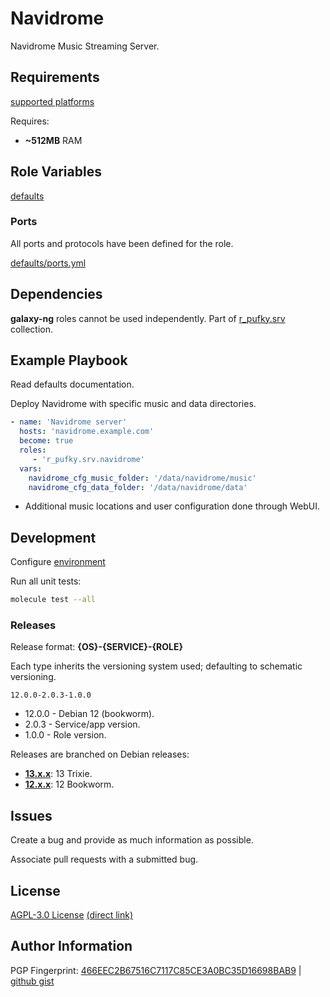 # Navidrome
Navidrome Music Streaming Server.

## Requirements
[supported platforms](https://github.com/r-pufky/ansible_navidrome/blob/main/meta/main.yml)

Requires:
* **~512MB** RAM

## Role Variables
[defaults](https://github.com/r-pufky/ansible_navidrome/tree/main/defaults/main)

### Ports
All ports and protocols have been defined for the role.

[defaults/ports.yml](https://github.com/r-pufky/ansible_navidrome/blob/main/defaults/main/ports.yml)

## Dependencies
**galaxy-ng** roles cannot be used independently. Part of
[r_pufky.srv](https://github.com/r-pufky/ansible_collection_srv) collection.

## Example Playbook
Read defaults documentation.

Deploy Navidrome with specific music and data directories.
``` yaml
- name: 'Navidrome server'
  hosts: 'navidrome.example.com'
  become: true
  roles:
     - 'r_pufky.srv.navidrome'
  vars:
    navidrome_cfg_music_folder: '/data/navidrome/music'
    navidrome_cfg_data_folder: '/data/navidrome/data'
```
* Additional music locations and user configuration done through WebUI.

## Development
Configure [environment](https://github.com/r-pufky/ansible_collection_docs/blob/main/ansible/environment.md)

Run all unit tests:
``` bash
molecule test --all
```

### Releases
Release format: **{OS}-{SERVICE}-{ROLE}**

Each type inherits the versioning system used; defaulting to schematic
versioning.

`12.0.0-2.0.3-1.0.0`

* 12.0.0 - Debian 12 (bookworm).
* 2.0.3 - Service/app version.
* 1.0.0 - Role version.

Releases are branched on Debian releases:

* **[13.x.x](https://github.com/r-pufky/ansible_navidrome)**: 13 Trixie.
* **[12.x.x](https://github.com/r-pufky/ansible_navidrome/tree/12.x)**: 12 Bookworm.

## Issues
Create a bug and provide as much information as possible.

Associate pull requests with a submitted bug.

## License
[AGPL-3.0 License](https://www.tldrlegal.com/license/gnu-affero-general-public-license-v3-agpl-3-0)
 [(direct link)](https://github.com/r-pufky/ansible_navidrome/blob/main/LICENSE)

## Author Information
PGP Fingerprint: [466EEC2B67516C7117C85CE3A0BC35D16698BAB9](https://keys.openpgp.org/vks/v1/by-fingerprint/466EEC2B67516C7117C85CE3A0BC35D16698BAB9)
| [github gist](https://gist.github.com/r-pufky/a8df36977c55b5bb20829267c4c49d22)
